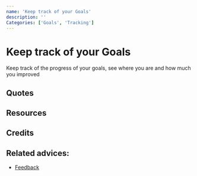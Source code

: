 ```yaml
---
name: 'Keep track of your Goals'
description: ''
Categories: ['Goals', 'Tracking']
---
```

# Keep track of your Goals

Keep track of the progress of your goals, see where you are and how much you improved

## Quotes

## Resources

## Credits

## Related advices:

- [Feedback]()
